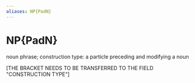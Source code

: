 ```yaml
---
aliases: NP{PadN}
---
```

# NP{PadN}

noun phrase; construction type: a particle preceding and modifying a noun

[THE BRACKET NEEDS TO BE TRANSFERRED TO THE FIELD "CONSTRUCTION TYPE"]
